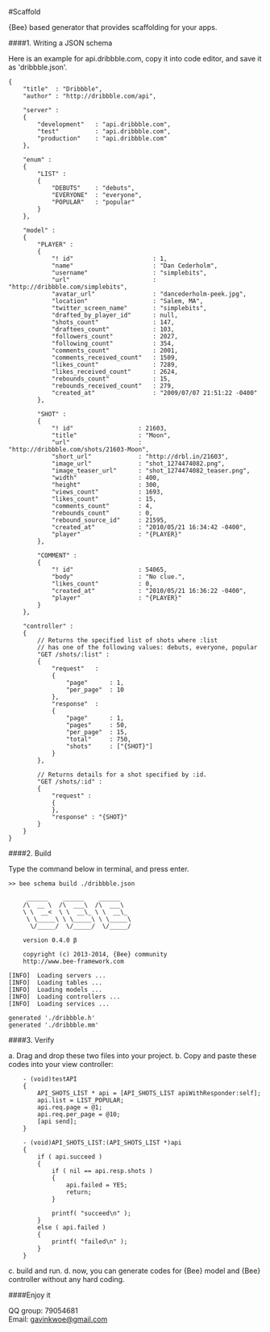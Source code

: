 #Scaffold

{Bee} based generator that provides scaffolding for your apps.

####1. Writing a JSON schema

Here is an example for api.dribbble.com, copy it into code editor, and save it as 'dribbble.json'.

	{
	    "title"  : "Dribbble",
	    "author" : "http://dribbble.com/api",

	    "server" :
	    {
	        "development"	: "api.dribbble.com",
	        "test"			: "api.dribbble.com",
	        "production"	: "api.dribbble.com"
	    },

		"enum" :
		{
			"LIST" :
			{
				"DEBUTS"	: "debuts",
				"EVERYONE"	: "everyone",
				"POPULAR"	: "popular"
			}
		},

	    "model" :
	    {
			"PLAYER" :
			{
				"! id"						: 1,
				"name"						: "Dan Cederholm",
				"username"					: "simplebits",
				"url"						: "http://dribbble.com/simplebits",
				"avatar_url"				: "dancederholm-peek.jpg",
				"location"					: "Salem, MA",
				"twitter_screen_name"		: "simplebits",
				"drafted_by_player_id"		: null,
				"shots_count"				: 147,
				"draftees_count"			: 103,
				"followers_count"			: 2027,
				"following_count"			: 354,
				"comments_count"			: 2001,
				"comments_received_count"	: 1509,
				"likes_count"				: 7289,
				"likes_received_count"		: 2624,
				"rebounds_count"			: 15,
				"rebounds_received_count"	: 279,
				"created_at"				: "2009/07/07 21:51:22 -0400"
			},

			"SHOT" :
			{
				"! id"					: 21603,
				"title"					: "Moon",
				"url"					: "http://dribbble.com/shots/21603-Moon",
				"short_url"				: "http://drbl.in/21603",
				"image_url"				: "shot_1274474082.png",
				"image_teaser_url"		: "shot_1274474082_teaser.png",
				"width"					: 400,
				"height"				: 300,
				"views_count"			: 1693,
				"likes_count"			: 15,
				"comments_count"		: 4,
				"rebounds_count"		: 0,
				"rebound_source_id"		: 21595,
				"created_at"			: "2010/05/21 16:34:42 -0400",
				"player"				: "{PLAYER}"
			},

			"COMMENT" :
			{
				"! id"					: 54065,
	      		"body"					: "No clue.",
	      		"likes_count"			: 0,
	      		"created_at"			: "2010/05/21 16:36:22 -0400",
	      		"player"				: "{PLAYER}"
			}
		},
		
	    "controller" :
	    {
	    	// Returns the specified list of shots where :list
			// has one of the following values: debuts, everyone, popular
			"GET /shots/:list" :
			{
				"request"	:
				{
					"page"		: 1,
					"per_page"	: 10
				},
				"response"	:
				{
					"page"		: 1,
					"pages"		: 50,
					"per_page"	: 15,
					"total"		: 750,
					"shots"		: ["{SHOT}"]
				}
			},

	    	// Returns details for a shot specified by :id.
			"GET /shots/:id" :
			{
				"request" :
				{
				},
				"response" : "{SHOT}"
			}
		}
	}

####2. Build

Type the command below in terminal, and press enter.

	>> bee schema build ./dribbble.json
    												
    	 ______    ______    ______				
    	/\  __ \  /\  ___\  /\  ___\			
    	\ \  __<  \ \  __\_ \ \  __\_		
    	 \ \_____\ \ \_____\ \ \_____\		
    	  \/_____/  \/_____/  \/_____/			
    											
    	version 0.4.0 β									
    												
    	copyright (c) 2013-2014, {Bee} community	
    	http://www.bee-framework.com				
    											
	[INFO]  Loading servers ...
	[INFO]  Loading tables ...
	[INFO]  Loading models ...
	[INFO]  Loading controllers ...
	[INFO]  Loading services ...

	generated './dribbble.h'
	generated './dribbble.mm'


####3. Verify

a. Drag and drop these two files into your project.
b. Copy and paste these codes into your view controller:

		- (void)testAPI    
		{
			API_SHOTS_LIST * api = [API_SHOTS_LIST apiWithResponder:self];
			api.list = LIST_POPULAR;
			api.req.page = @1;
			api.req.per_page = @10;
			[api send];
		}

		- (void)API_SHOTS_LIST:(API_SHOTS_LIST *)api
		{
			if ( api.succeed )
			{
				if ( nil == api.resp.shots )
				{
					api.failed = YES;
					return;
				}
	
				printf( "succeed\n" );
			}
			else ( api.failed )
			{
				printf( "failed\n" );
			}
		}

c. build and run.
d. now, you can generate codes for {Bee} model and {Bee} controller without any hard coding.


####Enjoy it

QQ group:	79054681    
Email:		gavinkwoe@gmail.com    

